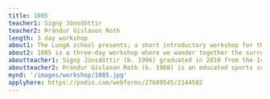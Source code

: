 ```yaml
---
title: 1085
teacher1: Signý Jónsdóttir
teacher2: Þrándur Gíslason Roth
length: 3 day workshop
about1: The LungA school presents; a short introductory workshop for the schools new program “1085” that will start in 2023.
about2: 1085 is a three-day workshop where we wander together the surrounding countryside of Seyðisfjörður in search of various delicacies of different forms. Together we sail, swim, sweat, share stories, pick herbs, fish, cook, sleep, sing, walk and get to know birds and other curious animals. Join us in search of adventure to the neighboring fjord, Loðmundafjörður, where we stay for two nights. During the workshop we will learn new facts, seek knowledge and feelings of the inspiring nature. On Friday we will travel back to Seyðisfjörður where the LungA festival awaits us and welcomes us home.
aboutteacher1: Signý Jónsdóttir (b. 1996) graduated in 2019 from the Iceland University of the Arts with BA in product design. Her works revolve around development, usage and sustainability of unbuilt and built environments alike with the aim of mobilizing individuals in times when transformation is needed. Currently, she is enrolled in a mountaineering programme alongside her work as a designer working on various projects where the experiential and the outdoors are at the center of attention.
aboutteacher2: Þrándur Gíslason Roth (b. 1988) is an educated sports scientist (B.Sc. In sportscience) and a carpenter. He is the father of three children and lives with his wife and children in Mosfellsbær where he runs his own contractor company. In addition to his business, he enjoys handball, hiking, fishing and hunting. The interest is not least in cooking, Icelandic ingredients, wild game, herbs, mushrooms and other things that are found in Icelandic nature.
mynd: '/images/workshop/1085.jpg'
applyhere: https://podio.com/webforms/27609545/2144502
---
```


